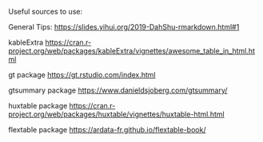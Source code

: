 Useful sources to use: 

General Tips:
https://slides.yihui.org/2019-DahShu-rmarkdown.html#1

kableExtra
https://cran.r-project.org/web/packages/kableExtra/vignettes/awesome_table_in_html.html

gt package
https://gt.rstudio.com/index.html

gtsummary package
https://www.danieldsjoberg.com/gtsummary/

huxtable package
https://cran.r-project.org/web/packages/huxtable/vignettes/huxtable-html.html

flextable package
https://ardata-fr.github.io/flextable-book/
